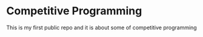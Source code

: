 # Competitive Programming

This is my first public repo and it is about some of competitive programming
